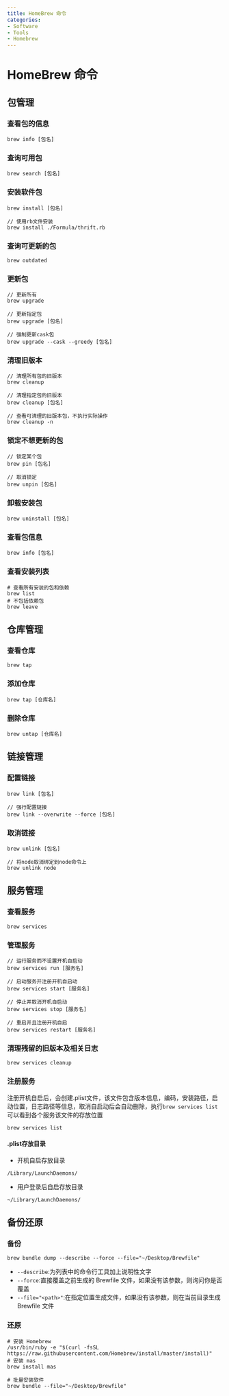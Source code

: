 ```yaml
---
title: HomeBrew 命令
categories:
- Software
- Tools
- Homebrew
---
```

# HomeBrew 命令

## 包管理

### 查看包的信息

```
brew info [包名]
```

### 查询可用包

```shell
brew search [包名]
```

### 安装软件包

```shell
brew install [包名]

// 使用rb文件安装
brew install ./Formula/thrift.rb
```

### 查询可更新的包

```shell
brew outdated
```

### 更新包

```shell
// 更新所有
brew upgrade

// 更新指定包
brew upgrade [包名]

// 强制更新cask包
brew upgrade --cask --greedy [包名]
```

### 清理旧版本

```shell
// 清理所有包的旧版本
brew cleanup

// 清理指定包的旧版本
brew cleanup [包名]

// 查看可清理的旧版本包，不执行实际操作
brew cleanup -n
```

### 锁定不想更新的包

```shell
// 锁定某个包
brew pin [包名]

// 取消锁定
brew unpin [包名]
```

### 卸载安装包

```shell
brew uninstall [包名]
```

### 查看包信息

```shell
brew info [包名]
```

### 查看安装列表

```shell
# 查看所有安装的包和依赖
brew list
# 不包括依赖包
brew leave
```

## 仓库管理

### 查看仓库

```shell
brew tap
```

### 添加仓库

```
brew tap [仓库名]
```

### 删除仓库

```
brew untap [仓库名]
```

## 链接管理

### 配置链接

```
brew link [包名]

// 强行配置链接
brew link --overwrite --force [包名]
```

### 取消链接

```
brew unlink [包名]

// 将node取消绑定到node命令上
brew unlink node
```

## 服务管理

### 查看服务

```
brew services
```

### 管理服务

```
// 运行服务而不设置开机自启动
brew services run [服务名]

// 启动服务并注册开机自启动
brew services start [服务名]

// 停止并取消开机自启动
brew services stop [服务名]

// 重启并且注册开机自启
brew services restart [服务名]
```

### 清理残留的旧版本及相关日志

```
brew services cleanup
```

### 注册服务

注册开机自启后，会创建.plist文件，该文件包含版本信息，编码，安装路径，启动位置，日志路径等信息，取消自启动后会自动删除，执行`brew services list `可以看到各个服务该文件的存放位置

```
brew services list
```

#### .plist存放目录

- 开机自启存放目录

```
/Library/LaunchDaemons/
```

- 用户登录后自启存放目录

```
~/Library/LaunchDaemons/
```

## 备份还原

### 备份

```shell
brew bundle dump --describe --force --file="~/Desktop/Brewfile"
```

- `--describe`:为列表中的命令行工具加上说明性文字
- `--force`:直接覆盖之前生成的 Brewfile 文件，如果没有该参数，则询问你是否覆盖
- `--file="<path>"`:在指定位置生成文件，如果没有该参数，则在当前目录生成 Brewfile 文件

### 还原

```shell
# 安装 Homebrew
/usr/bin/ruby -e "$(curl -fsSL https://raw.githubusercontent.com/Homebrew/install/master/install)"
# 安装 mas
brew install mas

# 批量安装软件
brew bundle --file="~/Desktop/Brewfile"
```

